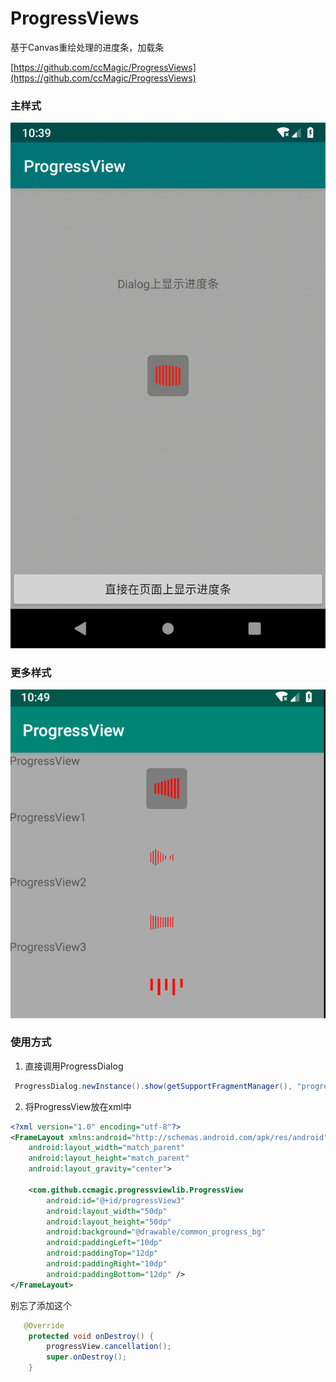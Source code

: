 # ProgressViews

基于Canvas重绘处理的进度条，加载条

[https://github.com/ccMagic/ProgressViews](https://github.com/ccMagic/ProgressViews)



### 主样式

![dialog-progress.gif](pictures/dialog-progress.gif)

### 更多样式

![更多样式](pictures/深度截图_选择区域_20190719104941.png)

###  使用方式

1. 直接调用ProgressDialog
```java
 ProgressDialog.newInstance().show(getSupportFragmentManager(), "progressDialog");
```
2. 将ProgressView放在xml中
```xml
<?xml version="1.0" encoding="utf-8"?>
<FrameLayout xmlns:android="http://schemas.android.com/apk/res/android"
    android:layout_width="match_parent"
    android:layout_height="match_parent"
    android:layout_gravity="center">

    <com.github.ccmagic.progressviewlib.ProgressView
        android:id="@+id/progressView3"
        android:layout_width="50dp"
        android:layout_height="50dp"
        android:background="@drawable/common_progress_bg"
        android:paddingLeft="10dp"
        android:paddingTop="12dp"
        android:paddingRight="10dp"
        android:paddingBottom="12dp" />
</FrameLayout>
```

别忘了添加这个
```java
   @Override
    protected void onDestroy() {
        progressView.cancellation();
        super.onDestroy();
    }
```